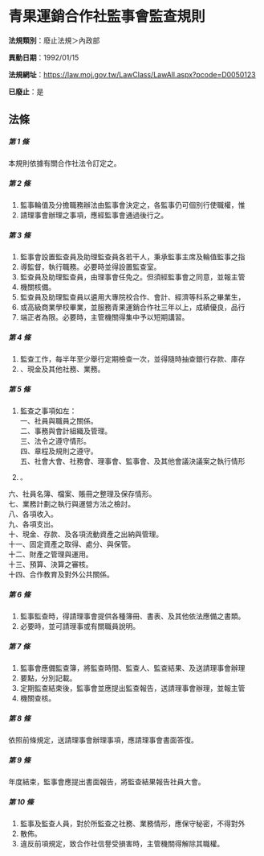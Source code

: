 # 青果運銷合作社監事會監查規則

**法規類別**：廢止法規＞內政部

**異動日期**：1992/01/15  

**法規網址**：https://law.moj.gov.tw/LawClass/LawAll.aspx?pcode=D0050123

**已廢止**：是



## 法條
##### 第 1 條
本規則依據有關合作社法令訂定之。

##### 第 2 條
1. 監事輪值及分擔職務辦法由監事會決定之，各監事仍可個別行使職權，惟
1. 請理事會辦理之事項，應經監事會通過後行之。

##### 第 3 條
1. 監事會設置監查員及助理監查員各若干人，秉承監事主席及輪值監事之指
1. 導監督，執行職務。必要時並得設置監查室。
1. 監查員及助理監查員，由理事會任免之。但須經監事會之同意，並報主管
1. 機關核備。
1. 監查員及助理監查員以遴用大專院校合作、會計、經濟等科系之畢業生，
1. 或高級商業學校畢業，並服務青果運銷合作社三年以上，成績優良，品行
1. 端正者為限。必要時，主管機關得集中予以短期講習。

##### 第 4 條
1. 監查工作，每半年至少舉行定期檢查一次，並得隨時抽查銀行存款、庫存
1. 、現金及其他社務、業務。

##### 第 5 條
1. 監查之事項如左：  
一、社員與職員之關係。  
二、事務與會計組織及管理。  
三、法令之遵守情形。  
四、章程及規則之遵守。  
五、社會大會、社務會、理事會、監事會、及其他會議決議案之執行情形
1.     。  
六、社員名簿、檔案、賬冊之整理及保存情形。  
七、業務計劃之執行與運營方法之檢討。  
八、各項收入。  
九、各項支出。  
十、現金、存款、及各項流動資產之出納與管理。  
十一、固定資產之取得、處分、與保管。  
十二、財產之管理與運用。  
十三、預算、決算之審核。  
十四、合作教育及對外公共關係。

##### 第 6 條
1. 監事監查時，得請理事會提供各種簿冊、書表、及其他依法應備之書類。
1. 必要時，並可請理事或有關職員說明。

##### 第 7 條
1. 監事會應備監查簿，將監查時間、監查人、監查結果、及送請理事會辦理
1. 要點，分別記載。
1. 定期監查結束後，監事會並應提出監查報告，送請理事會辦理，並報主管
1. 機關查核。

##### 第 8 條
依照前條規定，送請理事會辦理事項，應請理事會書面答復。

##### 第 9 條
年度結束，監事會應提出書面報告，將監查結果報告社員大會。

##### 第 10 條
1. 監事及監查人員，對於所監查之社務、業務情形，應保守秘密，不得對外
1. 散佈。
1. 違反前項規定，致合作社信譽受損害時，主管機關得解除其職權。


